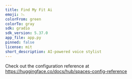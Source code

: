 ```yaml
---
title: Find My Fit Ai
emoji: 📉
colorFrom: green
colorTo: gray
sdk: gradio
sdk_version: 5.37.0
app_file: app.py
pinned: false
license: mit
short_description: AI-powered voice stylist
---
```


Check out the configuration reference at https://huggingface.co/docs/hub/spaces-config-reference
